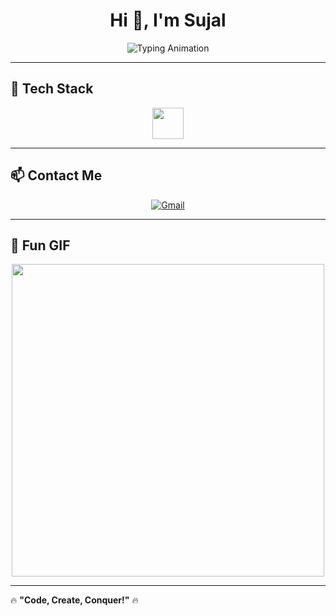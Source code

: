 <h1 align="center">Hi 👋, I'm Sujal</h1>

<p align="center">
  <img src="https://readme-typing-svg.herokuapp.com?font=Fira+Code&size=22&pause=1000&color=FF5733&width=600&lines=Passionate+Developer+%7C+Tech+Enthusiast;React+%7C+JavaScript+%7C+TypeScript+%7C+Docker;Building+Awesome+Projects!+💡" alt="Typing Animation" />
</p>

---

<h2 align="left">🚀 Tech Stack</h2>
<p align="center">
  <img src="https://skillicons.dev/icons?i=js,ts,react,html,css,docker,git" height="50"/>
</p>

---

<h2 align="left">📫 Contact Me</h2>
<p align="center">
  <a href="mailto:sujal@example.com">
    <img src="https://img.shields.io/badge/Gmail-D14836?style=for-the-badge&logo=gmail&logoColor=white" alt="Gmail"/>
  </a>
</p>

---

<h2 align="left">🎨 Fun GIF</h2>
<p align="center">
  <img src="https://media.giphy.com/media/qgQUggAC3Pfv687qPC/giphy.gif" width="500"/>
</p>

---

🔥 **"Code, Create, Conquer!"** 🔥

